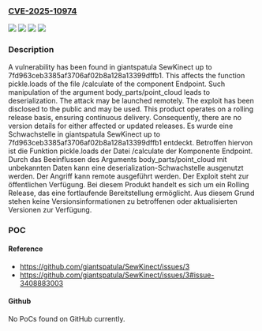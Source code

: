 ### [CVE-2025-10974](https://cve.mitre.org/cgi-bin/cvename.cgi?name=CVE-2025-10974)
![](https://img.shields.io/static/v1?label=Product&message=SewKinect&color=blue)
![](https://img.shields.io/static/v1?label=Version&message=7fd963ceb3385af3706af02b8a128a13399dffb1%20&color=brightgreen)
![](https://img.shields.io/static/v1?label=Vulnerability&message=Deserialization&color=brightgreen)
![](https://img.shields.io/static/v1?label=Vulnerability&message=Improper%20Input%20Validation&color=brightgreen)

### Description

A vulnerability has been found in giantspatula SewKinect up to 7fd963ceb3385af3706af02b8a128a13399dffb1. This affects the function pickle.loads of the file /calculate of the component Endpoint. Such manipulation of the argument body_parts/point_cloud leads to deserialization. The attack may be launched remotely. The exploit has been disclosed to the public and may be used. This product operates on a rolling release basis, ensuring continuous delivery. Consequently, there are no version details for either affected or updated releases.
Es wurde eine Schwachstelle in giantspatula SewKinect up to 7fd963ceb3385af3706af02b8a128a13399dffb1 entdeckt. Betroffen hiervon ist die Funktion pickle.loads der Datei /calculate der Komponente Endpoint. Durch das Beeinflussen des Arguments body_parts/point_cloud mit unbekannten Daten kann eine deserialization-Schwachstelle ausgenutzt werden. Der Angriff kann remote ausgeführt werden. Der Exploit steht zur öffentlichen Verfügung. Bei diesem Produkt handelt es sich um ein Rolling Release, das eine fortlaufende Bereitstellung ermöglicht. Aus diesem Grund stehen keine Versionsinformationen zu betroffenen oder aktualisierten Versionen zur Verfügung.

### POC

#### Reference
- https://github.com/giantspatula/SewKinect/issues/3
- https://github.com/giantspatula/SewKinect/issues/3#issue-3408883003

#### Github
No PoCs found on GitHub currently.

